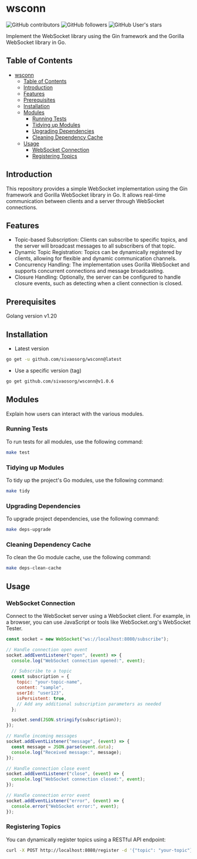 # wsconn

![GitHub contributors](https://img.shields.io/github/contributors/sivaosorg/gocell)
![GitHub followers](https://img.shields.io/github/followers/sivaosorg)
![GitHub User's stars](https://img.shields.io/github/stars/pnguyen215)

Implement the WebSocket library using the Gin framework and the Gorilla WebSocket library in Go.

## Table of Contents

- [wsconn](#wsconn)
  - [Table of Contents](#table-of-contents)
  - [Introduction](#introduction)
  - [Features](#features)
  - [Prerequisites](#prerequisites)
  - [Installation](#installation)
  - [Modules](#modules)
    - [Running Tests](#running-tests)
    - [Tidying up Modules](#tidying-up-modules)
    - [Upgrading Dependencies](#upgrading-dependencies)
    - [Cleaning Dependency Cache](#cleaning-dependency-cache)
  - [Usage](#usage)
    - [WebSocket Connection](#websocket-connection)
    - [Registering Topics](#registering-topics)

## Introduction

This repository provides a simple WebSocket implementation using the Gin framework and Gorilla WebSocket library in Go. It allows real-time communication between clients and a server through WebSocket connections.

## Features

- Topic-based Subscription: Clients can subscribe to specific topics, and the server will broadcast messages to all subscribers of that topic.
- Dynamic Topic Registration: Topics can be dynamically registered by clients, allowing for flexible and dynamic communication channels.
- Concurrency Handling: The implementation uses Gorilla WebSocket and supports concurrent connections and message broadcasting.
- Closure Handling: Optionally, the server can be configured to handle closure events, such as detecting when a client connection is closed.

## Prerequisites

Golang version v1.20

## Installation

- Latest version

```bash
go get -u github.com/sivaosorg/wsconn@latest
```

- Use a specific version (tag)

```bash
go get github.com/sivaosorg/wsconn@v1.0.6
```

## Modules

Explain how users can interact with the various modules.

### Running Tests

To run tests for all modules, use the following command:

```bash
make test
```

### Tidying up Modules

To tidy up the project's Go modules, use the following command:

```bash
make tidy
```

### Upgrading Dependencies

To upgrade project dependencies, use the following command:

```bash
make deps-upgrade
```

### Cleaning Dependency Cache

To clean the Go module cache, use the following command:

```bash
make deps-clean-cache
```

## Usage

### WebSocket Connection

Connect to the WebSocket server using a WebSocket client. For example, in a browser, you can use JavaScript or tools like WebSocket.org's WebSocket Tester.

```javascript
const socket = new WebSocket("ws://localhost:8080/subscribe");

// Handle connection open event
socket.addEventListener("open", (event) => {
  console.log("WebSocket connection opened:", event);

  // Subscribe to a topic
  const subscription = {
    topic: "your-topic-name",
    content: "sample",
    userId: "user123",
    isPersistent: true,
    // Add any additional subscription parameters as needed
  };

  socket.send(JSON.stringify(subscription));
});

// Handle incoming messages
socket.addEventListener("message", (event) => {
  const message = JSON.parse(event.data);
  console.log("Received message:", message);
});

// Handle connection close event
socket.addEventListener("close", (event) => {
  console.log("WebSocket connection closed:", event);
});

// Handle connection error event
socket.addEventListener("error", (event) => {
  console.error("WebSocket error:", event);
});
```

### Registering Topics

You can dynamically register topics using a RESTful API endpoint:

```bash
curl -X POST http://localhost:8080/register -d '{"topic": "your-topic"}'
```
